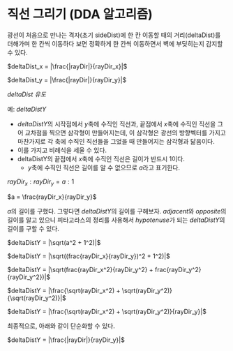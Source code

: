 # 직선 그리기 (DDA 알고리즘)
광선이 처음으로 만나는 격자(초기 sideDist)에 한 칸 이동할 때의 거리(deltaDist)를 더해가며 한 칸씩 이동하다 보면 정확하게 한 칸씩 이동하면서 벽에 부딪히는지 감지할 수 있다.

$deltaDist_x = |\frac{|rayDir|}{rayDir_x}|$

$deltaDist_y = |\frac{|rayDir|}{rayDir_y}|$

*$deltaDist$ 유도*

예: $deltaDistY$
- $deltaDistY$의 시작점에서 $y$축에 수직인 직선과, 끝점에서 $x$축에 수직인 직선을 그어 교차점을 찍으면 삼각형이 만들어지는데, 이 삼각형은 광선의 방향벡터를 가지고 마찬가지로 각 축에 수직인 직선들을 그었을 때 만들어지는 삼각형과 닮음이다.
- 이를 가지고 비례식을 세울 수 있다.
- deltaDistY의 끝점에서 $x$축에 수직인 직선은 길이가 반드시 1이다.
  - $y$축에 수직인 직선은 길이를 알 수 없으므로 $a$라고 표기한다.

$rayDir_x : rayDir_y = a : 1$

$a = \frac{rayDir_x}{rayDir_y}$

$a$의 길이를 구했다. 그렇다면 $deltaDistY$의 길이를 구해보자.
$adjacent$와 $opposite$의 길이를 알고 있으니 피타고라스의 정리를 사용해서 $hypotenuse$가 되는 $deltaDistY$의 길이를 구할 수 있다.

$deltaDistY = |\sqrt(a^2 + 1^2)|$

$deltaDistY = |\sqrt((frac{rayDir_x}{rayDir_y})^2 + 1^2)|$

$deltaDistY = |\sqrt(frac{rayDir_x^2}{rayDir_y^2} + frac{rayDir_y^2}{rayDir_y^2})|$

$deltaDistY = |\frac{\sqrt(rayDir_x^2) + \sqrt(rayDir_y^2)}{\sqrt(rayDir_y^2)}|$

$deltaDistY = |\frac{\sqrt(rayDir_x^2) + \sqrt(rayDir_y^2)}{rayDir_y}|$

최종적으로, 아래와 같이 단순화할 수 있다.

$deltaDistY = |\frac{|rayDir|}{rayDir_y}|$
